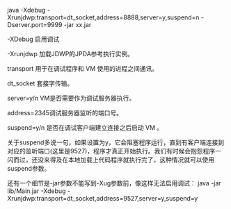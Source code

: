 java -Xdebug -Xrunjdwp:transport=dt_socket,address=8888,server=y,suspend=n -Dserver.port=9999  -jar xx.jar

-XDebug 启用调试

-Xrunjdwp 加载JDWP的JPDA参考执行实例。

transport  用于在调试程序和 VM 使用的进程之间通讯。

dt_socket 套接字传输。

server=y/n VM是否需要作为调试服务器执行。

address=2345调试服务器监听的端口号。

suspend=y/n 是否在调试客户端建立连接之后启动 VM 。


关于suspend多说一句，如果设置为y，它会阻塞程序运行，直到有客户端连接到对应的监听端口(这里是9527)，程序才真正开始执行。我们有时候会抱怨程序一闪而过，还没来得及在本地加载上代码程序就执行完了，这种情况就可以使用suspend参数。

还有一个细节是-jar参数不能写到-Xug参数前，像这样无法启用调试：
java -jar lib/Main.jar -Xdebug -Xrunjdwp:transport=dt_socket,address=9527,server=y,suspend=y
